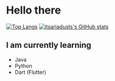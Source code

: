 # Hello there

[![Top Langs](https://github-readme-stats.vercel.app/api/top-langs/?username=itsariadust&hide_border=true&show_icons=true&layout=compact&card_width=300&icon_color=79ff97&text_color=9f9f9f&bg_color=0D1117)](https://github.com/anuraghazra/github-readme-stats)
[![itsariadusts's GitHub stats](https://github-readme-stats.vercel.app/api?username=itsariadust&hide_border=true&show_icons=true&icon_color=79ff97&text_color=9f9f9f&bg_color=0D1117)](https://github.com/anuraghazra/github-readme-stats)

## I am currently learning
- Java
- Python
- Dart (Flutter)
